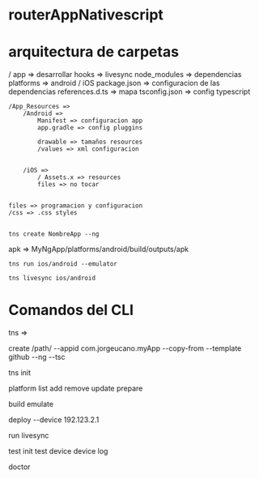 # routerAppNativescript

# arquitectura de carpetas

/
    app => desarrollar
    hooks => livesync
    node_modules => dependencias 
    platforms => android / iOS
    package.json => configuracion de las dependencias
    references.d.ts => mapa
    tsconfig.json => config typescript


    /App_Resources => 
        /Android => 
            Manifest => configuracion app 
            app.gradle => config pluggins

            drawable => tamaños resources 
            /values => xml configuracion 
            

        /iOS =>
            / Assets.x => resources 
            files => no tocar

        
    files => programacion y configuracion 
    /css => .css styles


    tns create NombreApp --ng

apk => MyNgApp/platforms/android/build/outputs/apk

    
    tns run ios/android --emulator

    tns livesync ios/android
    
    


# Comandos del CLI
tns =>

create <nombreApp> /path/ --appid com.jorgeucano.myApp --copy-from 
        --template github --ng --tsc

tns init 

platform 
    list
    add <Plataforma>
    remove <plataforma>
    update <platforma>
    prepare <plataforma>

build <plataforma>
emulate <plataforma>

deploy <plataforma> --device 192.123.2.1 

run <plataforma>
livesync <plataforma>

test init
test <plataforma>
device
device log 

doctor 


